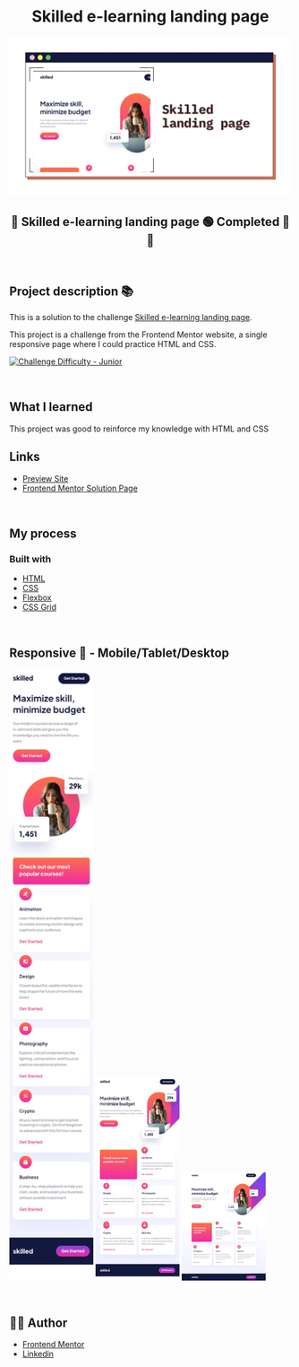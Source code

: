 <h1 align="center">Skilled e-learning landing page
</h1>

![](./readme/skilled.jpg)

<h2 align="center"> 
	🚧 Skilled e-learning landing page 🟢 Completed 🚀 🚧
  
</h2>

&nbsp;

<!--
## Table of contents

- [Project description](#description) - [What I learned](#What-I-learned) -->

<h2 id="#description">Project description 📚</h2>

This is a solution to the challenge
[Skilled e-learning landing page](https://www.frontendmentor.io/challenges/skilled-elearning-landing-page-S1ObDrZ8q).

This project is a challenge from the Frontend Mentor website, a single responsive page where I could practice HTML and CSS.

<a href="https://www.frontendmentor.io/challenges?difficulties=4"><img src="https://img.shields.io/badge/Difficulty-NEWBIE-14c2c8?style=for-the-badge&logo=frontendmentor" alt="Challenge Difficulty - Junior"></a>

&nbsp;

## What I learned

This project was good to reinforce my knowledge with HTML and CSS

## Links

- [Preview Site](https://viniciusshenri96.github.io/skilled/)
- [Frontend Mentor Solution Page](https://www.frontendmentor.io/solutions/challenge-completed-with-htmlcssbemcss-grid-and-responsive-vHFKefg-EN)

&nbsp;

## My process

### Built with

- [HTML](https://developer.mozilla.org/en-US/docs/Web/HTML)
- [CSS](https://developer.mozilla.org/en-US/docs/Web/CSS)
- [Flexbox](https://css-tricks.com/snippets/css/a-guide-to-flexbox/)
- [CSS Grid](https://css-tricks.com/snippets/css/complete-guide-grid/)

&nbsp;

## Responsive 📱 - Mobile/Tablet/Desktop

<!-- ### Mobile - 375px -->

<!-- ### Tablet - 768px -->

<span>
  <img  alt="skilled" title="#skilled" src="readme/mobile.jpg" width="150px">
</span>
<span>
   <img alt="skilled" title="#skilled" src="readme/tablet.jpg" width="150px">
</span>
<span>
  <img alt="skilled" title="#skilled" src="readme/desktop.jpg" width="150px">
</span>
<!-- ### Desktop - 1440px -->

&nbsp;

## 👨‍💻 Author

- [Frontend Mentor](https://www.frontendmentor.io/profile/viniciusshenri96)
- [Linkedin](https://www.linkedin.com/in/vinícius-henrique-7a2533229/)
